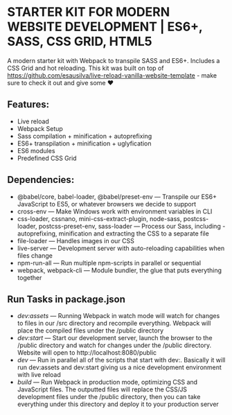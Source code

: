 # STARTER KIT FOR MODERN WEBSITE DEVELOPMENT | ES6+, SASS, CSS GRID, HTML5

A modern starter kit with Webpack to transpile SASS and ES6+. Includes a CSS Grid and hot reloading.
This kit was built on top of https://github.com/esausilva/live-reload-vanilla-website-template - make sure to check it out and give some ❤

## Features:
- Live reload
- Webpack Setup
- Sass compilation + minification + autoprefixing
- ES6+ transpilation + minification + uglyfication
- ES6 modules
- Predefined CSS Grid

## Dependencies:
- @babel/core, babel-loader, @babel/preset-env — Transpile our ES6+ JavaScript to ES5, or whatever browsers we decide to support
- cross-env — Make Windows work with environment variables in CLI
- css-loader, cssnano, mini-css-extract-plugin, node-sass, postcss-loader, postcss-preset-env, sass-loader — Process our Sass, including -autoprefixing, minification and extracting the CSS to a separate file
- file-loader — Handles images in our CSS
- live-server — Development server with auto-reloading capabilities when files change
- npm-run-all — Run multiple npm-scripts in parallel or sequential
- webpack, webpack-cli — Module bundler, the glue that puts everything together

## Run Tasks in package.json
- _dev:assets_ — Running Webpack in watch mode will watch for changes to files in our /src directory and recompile everything. Webpack will place the compiled files under the /public directory
- _dev:start_ — Start our development server, launch the browser to the /public directory and watch for changes under the /public directory. Website will open to http://localhost:8080/public
- _dev_ — Run in parallel all of the scripts that start with dev:. Basically it will run dev:assets and dev:start giving us a nice development environment with live reload
- _build_ — Run Webpack in production mode, optimizing CSS and JavaScript files. The outputted files will replace the CSS/JS development files under the /public directory, then you can take everything under this directory and deploy it to your production server

